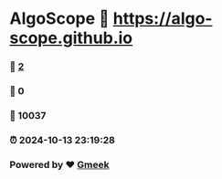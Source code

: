 # AlgoScope :link: https://algo-scope.github.io 
### :page_facing_up: [2](https://algo-scope.github.io/tag.html) 
### :speech_balloon: 0 
### :hibiscus: 10037 
### :alarm_clock: 2024-10-13 23:19:28 
### Powered by :heart: [Gmeek](https://github.com/Meekdai/Gmeek)
